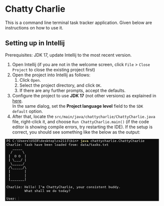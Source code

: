 # Chatty Charlie 

This is a command line terminal task tracker application. Given below are instructions on how to use it.

## Setting up in Intellij

Prerequisites: JDK 17, update Intellij to the most recent version.

1. Open Intellij (if you are not in the welcome screen, click `File` > `Close Project` to close the existing project first)
1. Open the project into Intellij as follows:
   1. Click `Open`.
   1. Select the project directory, and click `OK`.
   1. If there are any further prompts, accept the defaults.
1. Configure the project to use **JDK 17** (not other versions) as explained in [here](https://www.jetbrains.com/help/idea/sdk.html#set-up-jdk).<br>
   In the same dialog, set the **Project language level** field to the `SDK default` option.
3. After that, locate the `src/main/java/chattycharlie/ChattyCharlie.java` file, right-click it, and choose `Run ChattyCharlie.main()` (if the code editor is showing compile errors, try restarting the IDE). If the setup is correct, you should see something like the below as the output:

![Starting Image](./docs/images/intro.png)
